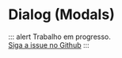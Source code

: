 # Dialog (Modals)

<p>

::: alert Trabalho em progresso.  
[Siga a issue no Github](https://github.com/vue-a11y/vue-a11y.com/issues/13)
:::

</p>